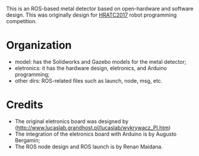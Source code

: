 
This is an ROS-based metal detector based on open-hardware and software design.
This was originally design for [HRATC2017](http://inf.ufrgs.br/hratc2017/HRATC2017/Welcome.html) robot programming competition.

# Organization

- model: has the Solidworks and Gazebo models for the metal detector;
- eletronics: it has the hardware design, eletronics, and Arduino programming;
- other dirs: ROS-related files such as launch, node, msg, etc.

# Credits

- The original eletronics board was designed by (http://www.lucaslab.grandhost.pl/lucaslab/wykrywacz_PI.htm)
- The integration of the eletronics board with Arduino is by Augusto Bergamin;
- The ROS node design and ROS launch is by Renan Maidana.

